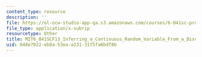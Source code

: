 ```yaml
---
content_type: resource
description: ''
file: https://ol-ocw-studio-app-qa.s3.amazonaws.com/courses/6-041sc-probabilistic-systems-analysis-and-applied-probability-fall-2013/048e7022eb8a53eaa23131f5fa8bdf8b_MIT6_041SCF13_Inferring_a_Continuous_Random_Variable_From_a_Discrete_Measurement_300k.vtt
file_type: application/x-subrip
resourcetype: Other
title: MIT6_041SCF13_Inferring_a_Continuous_Random_Variable_From_a_Discrete_Measurement_300k.srt
uid: 048e7022-eb8a-53ea-a231-31f5fa8bdf8b
---
```

